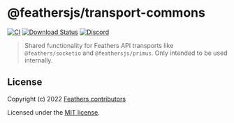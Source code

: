 # @feathersjs/transport-commons

[![CI](https://github.com/feathersjs/feathers/workflows/CI/badge.svg)](https://github.com/feathersjs/feathers/actions?query=workflow%3ACI)
[![Download Status](https://img.shields.io/npm/dm/@feathersjs/transport-commons.svg?style=flat-square)](https://www.npmjs.com/package/@feathersjs/transport-commons)
[![Discord](https://badgen.net/badge/icon/discord?icon=discord&label)](https://discord.gg/qa8kez8QBx)

> Shared functionality for Feathers API transports like `@feathers/socketio` and `@feathersjs/primus`. Only intended to be used internally.

## License

Copyright (c) 2022 [Feathers contributors](https://github.com/feathersjs/feathers/graphs/contributors)

Licensed under the [MIT license](LICENSE).
